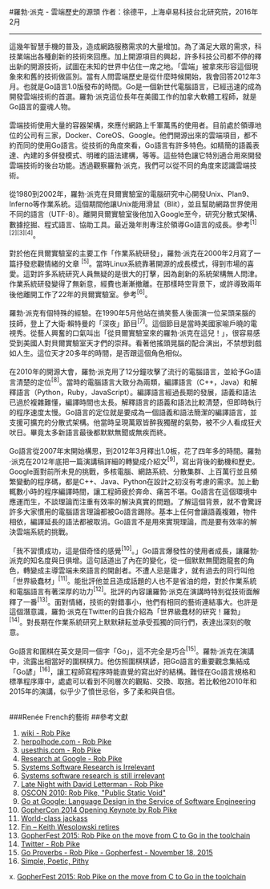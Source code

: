 #羅勃·派克 - 雲端歷史的源頭
作者：徐德平，上海卓易科技台北研究院，2016年2月
<hr>
這幾年智慧手機的普及，造成網路服務需求的大量增加。為了滿足大眾的需求，科技業端出各種創新的技術來回應。加上開源項目的興起，許多科技公司都不停的釋出新的開源技術，試圖在未知的世界中佔住一席之地。「雲端」被拿來形容這個現象來和舊的技術做區別。當有人問雲端歷史是從什麼時候開始，我會回答2012年3月。也就是Go語言1.0版發布的時間。Go是一個新世代電腦語言，已經迅速的成為開發雲端技術的首選。羅勃·派克這位長年在美國工作的加拿大軟體工程師，就是Go語言的靈魂人物。
<br><br>
雲端技術使用大量的容器架構，來應付網路上千軍萬馬的使用者。目前處於領導地位的公司有三家，Docker、CoreOS、Google。他們開源出來的雲端項目，都不約而同的使用Go語言。從技術的角度來看，Go語言有許多特色。如精簡的語義表達、內建的多併發模式、明確的語法建構，等等。這些特色讓它特別適合用來開發雲端技術的後台功能。透過觀察羅勃·派克，我們可以從不同的角度來認識雲端技術。
<br><br>
從1980到2002年，羅勃·派克在貝爾實驗室的電腦研究中心開發Unix、Plan9、Inferno等作業系統。這個期間他讓Unix能用滑鼠（Blit），並且幫助網路世界使用不同的語言（UTF-8）。離開貝爾實驗室後他加入Google至今，研究分散式架構、數據挖掘、程式語言、協助工具。最近幾年則專注於領導Go語言的成長。參考<sup>[1][2][3][4]</sup>。
<br><br>
對於他在貝爾實驗室的主要工作「作業系統研發」，羅勃·派克在2000年2月寫了一篇抒發悲觀情緒的文章
<sup>[5]</sup>。當時Linux系統靠著開源的成長模式，得到市場的喜愛。這對許多系統研究人員無疑的是很大的打擊，因為創新的系統架構無人問津。作業系統研發變得了無新意，經費也漸漸撤離。在那樣時空背景下，或許導致兩年後他離開工作了22年的貝爾實驗室。參考<sup>[6]</sup>。
<br><br>
羅勃·派克有個特殊的經驗。在1990年5月他站在搞笑藝人後面演一位呆頭呆腦的技師，登上了大衛·賴特曼的「深夜」節目<sup>[7]</sup>。這個節目是當時美國家喻戶曉的電視秀。從藝人興奮的口氣叫出「從貝爾實驗室來的羅勃·派克在這兒！」，很容易感受到美國人對貝爾實驗室天才們的崇拜。看著他搖頭晃腦的配合演出，不禁想到戲如人生。這位天才20多年的時間，是否跟這個角色相似。
<br><br>
在2010年的開源大會，羅勃·派克用了12分鐘攻擊了流行的電腦語言，並給予Go語言清楚的定位<sup>[8]</sup>。當時的電腦語言大致分為兩類，編譯語言（C++，Java）和解釋語言（Python，Ruby，JavaScript）。編譯語言經過長期的發展，語義和語法已過於複雜難懂，編譯時間也太長。解釋語言的語義和語法比較清楚，但即時執行的程序速度太慢。Go語言的定位就是要成為一個語義和語法簡潔的編譯語言，並支援可擴充的分散式架構。他當時呈現萬眾皆醉我獨醒的氣勢，被不少人看成狂犬吠日。畢竟太多新語言最後都默默無聞或無疾而終。
<br><br>
Go語言從2007年末開始構思，到2012年3月釋出1.0板，花了四年多的時間。羅勃·派克在2012年底把一篇演講稿詳細的轉變成介紹文<sup>[9]</sup>，寫出背後的動機和歷史。Google面對前所未見的挑戰，多核電腦、網路系統、分散集群、上百萬行並且頻繁變動的程序碼，都是C++、Java、Python在設計之初沒有考慮的需求。加上動輒數小時的程序編譯時間，讓工程師疲於奔命、痛苦不堪。Go語言在這個環境中應運而生，不談理論而注重有效率的解決真實的問題。了解這個背景，就不會驚訝許多大家慣用的電腦語言理論都被Go語言踢除。基本上任何會讓語義複雜，物件相依，編譯延長的語法都被取消。Go語言不是用來實現理論，而是要有效率的解決雲端系統的挑戰。
<br><br>
「我不習慣成功，這是個奇怪的感覺<sup>[10]</sup>。」Go語言爆發性的使用者成長，讓羅勃·派克的知名度與日俱增。這句話道出了內在的變化，從一個默默無聞跑龍套的角色，轉變成主導雲端未來語言的開創者。不遭人忌是庸才，就有過去的同行叫他「世界級蠢材」<sup>[11]</sup>。能批評他並且造成話題的人也不是省油的燈，對於作業系統和電腦語言有著深厚的功力<sup>[12]</sup>。批評的內容讓羅勃·派克在演講時特別從技術面解釋了一番<sup>[13]</sup>。面對情緒，技術的對錯事小，他們有相同的藝術連結事大。也許是這個潛意識，羅勃·派克在Twitter的自我介紹為「世界級蠢材的研究！羅勃」<sup>[14]</sup>。對長期在作業系統研究上默默耕耘並承受孤獨的同行們，表達出深刻的敬意。
<br><br>
Go語言和圍棋在英文是同一個字「Go」，這不完全是巧合<sup>[15]</sup>。羅勃·派克在演講中，流露出相當好的圍棋棋力。他仿照圍棋棋諺，把Go語言的重要觀念集結成「Go諺」<sup>[16]</sup>，讓工程師寫程序時能直覺的寫出好的結構。難怪在Go語言規格和標準程序庫中，處處可以看到不同層次的觀點、交換、取捨。若比較他2010年和2015年的演講，似乎少了憤世忌俗，多了柔和與自信。
<br><br>

###Renée French的藝術
##參考文獻
1. [wiki - Rob Pike](https://en.wikipedia.org/wiki/Rob_Pike)
2. [herpolhode.com - Rob Pike](http://herpolhode.com/rob/)
3. [usesthis.com - Rob Pike](https://usesthis.com/interviews/rob.pike/)
4. [Research at Google - Rob Pike](http://research.google.com/pubs/r.html)
5. [Systems Software Research is Irrelevant](http://herpolhode.com/rob/utah2000.pdf)
6. [Systems software research is still irrelevant](https://news.ycombinator.com/item?id=8651125)
7. [Late Night with David Letterman - Rob Pike](https://www.youtube.com/watch?v=z4iVAcYyWN0#t=3m5s)
8. [OSCON 2010: Rob Pike, "Public Static Void"](https://www.youtube.com/watch?v=5kj5ApnhPAE)
9. [Go at Google: Language Design in the Service of Software Engineering](http://talks.golang.org/2012/splash.article)
10. [GopherCon 2014 Opening Keynote by Rob Pike](https://www.youtube.com/watch?v=VoS7DsT1rdM#t=36s)
11. [World-class jackass](http://dtrace.org/blogs/wesolows/2014/12/29/fin/)
12. [Fin – Keith Wesolowski retires](https://news.ycombinator.com/item?id=8816055)
13. [GopherFest 2015: Rob Pike on the move from C to Go in the toolchain](https://www.youtube.com/watch?v=cF1zJYkBW4A#t=25m20s)
14. [Twitter - Rob Pike](https://twitter.com/rob_pike)
15. [Go Proverbs - Rob Pike - Gopherfest - November 18, 2015](https://www.youtube.com/watch?v=PAAkCSZUG1c#t=31s)
16. [Simple, Poetic, Pithy](https://go-proverbs.github.io/)

x. [GopherFest 2015: Rob Pike on the move from C to Go in the toolchain](https://www.youtube.com/watch?v=cF1zJYkBW4A#t=25m20s)
